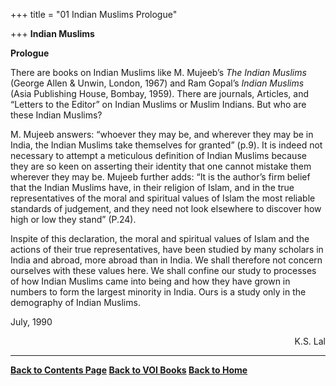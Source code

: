 +++
title = "01 Indian Muslims Prologue"

+++
**Indian Muslims**

**Prologue**

There are books on Indian Muslims like M. Mujeeb’s *The Indian Muslims*
(George Allen & Unwin, London, 1967) and Ram Gopal’s *Indian Muslims*
(Asia Publishing House, Bombay, 1959).  There are journals, Articles,
and “Letters to the Editor” on Indian Muslims or Muslim Indians.  But
who are these Indian Muslims?

M. Mujeeb answers: “whoever they may be, and wherever they may be in
India, the Indian Muslims take themselves for granted” (p.9). It is
indeed not necessary to attempt a meticulous definition of Indian
Muslims because they are so keen on asserting their identity that one
cannot mistake them wherever they may be.  Mujeeb further adds: “It is
the author’s firm belief that the Indian Muslims have, in their religion
of Islam, and in the true representatives of the moral and spiritual
values of Islam the most reliable standards of judgement, and they need
not look elsewhere to discover how high or low they stand” (P.24).

Inspite of this declaration, the moral and spiritual values of Islam and
the actions of their true representatives, have been studied by many
scholars in India and abroad, more abroad than in India.  We shall
therefore not concern ourselves with these values here.  We shall
confine our study to processes of how Indian Muslims came into being and
how they have grown in numbers to form the largest minority in India. 
Ours is a study only in the demography of Indian Muslims.

July, 1990 

<div align="right">

K.S. Lal

</div>

  

------------------------------------------------------------------------

**[Back to Contents Page](index.htm)   [Back to VOI
Books](http://voi.org/books)   [Back to Home](http://voi.org)**
